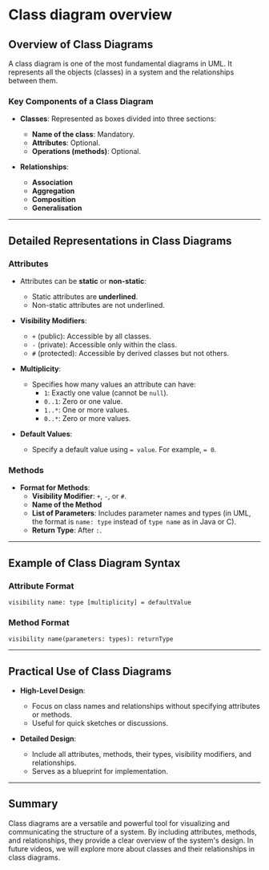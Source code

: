 # Class diagram overview

## Overview of Class Diagrams

A class diagram is one of the most fundamental diagrams in UML. It represents all the objects (classes) in a system and the relationships between them.

### Key Components of a Class Diagram

- **Classes**: Represented as boxes divided into three sections:
  - **Name of the class**: Mandatory.
  - **Attributes**: Optional.
  - **Operations (methods)**: Optional.

- **Relationships**:
  - **Association**
  - **Aggregation**
  - **Composition**
  - **Generalisation**

---

## Detailed Representations in Class Diagrams

### Attributes

- Attributes can be **static** or **non-static**:
  - Static attributes are **underlined**.
  - Non-static attributes are not underlined.

- **Visibility Modifiers**:
  - `+` (public): Accessible by all classes.
  - `-` (private): Accessible only within the class.
  - `#` (protected): Accessible by derived classes but not others.

- **Multiplicity**:
  - Specifies how many values an attribute can have:
    - `1`: Exactly one value (cannot be `null`).
    - `0..1`: Zero or one value.
    - `1..*`: One or more values.
    - `0..*`: Zero or more values.

- **Default Values**:
  - Specify a default value using `= value`. For example, `= 0`.

### Methods

- **Format for Methods**:
  - **Visibility Modifier**: `+`, `-`, or `#`.
  - **Name of the Method**
  - **List of Parameters**: Includes parameter names and types (in UML, the format is `name: type` instead of `type name` as in Java or C).
  - **Return Type**: After `:`.

---

## Example of Class Diagram Syntax

### Attribute Format
`visibility name: type [multiplicity] = defaultValue`

### Method Format
`visibility name(parameters: types): returnType`

---

## Practical Use of Class Diagrams

- **High-Level Design**:
  - Focus on class names and relationships without specifying attributes or methods.
  - Useful for quick sketches or discussions.

- **Detailed Design**:
  - Include all attributes, methods, their types, visibility modifiers, and relationships.
  - Serves as a blueprint for implementation.

---

## Summary

Class diagrams are a versatile and powerful tool for visualizing and communicating the structure of a system. By including attributes, methods, and relationships, they provide a clear overview of the system's design. In future videos, we will explore more about classes and their relationships in class diagrams.
